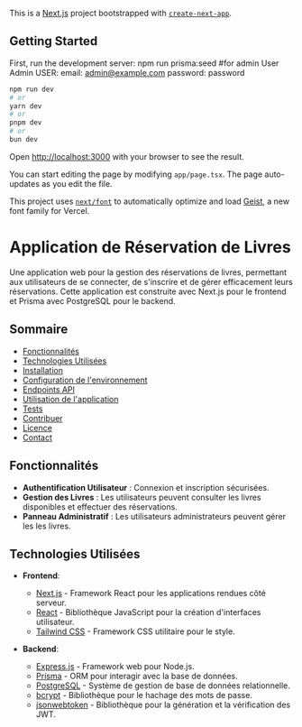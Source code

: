 This is a [Next.js](https://nextjs.org) project bootstrapped with [`create-next-app`](https://nextjs.org/docs/app/api-reference/cli/create-next-app).

## Getting Started

First, run the development server:
npm run prisma:seed  #for admin User
Admin USER:
email: admin@example.com
password: password
```bash
npm run dev
# or
yarn dev
# or
pnpm dev
# or
bun dev
```

Open [http://localhost:3000](http://localhost:3000) with your browser to see the result.

You can start editing the page by modifying `app/page.tsx`. The page auto-updates as you edit the file.

This project uses [`next/font`](https://nextjs.org/docs/app/building-your-application/optimizing/fonts) to automatically optimize and load [Geist](https://vercel.com/font), a new font family for Vercel.

# Application de Réservation de Livres

Une application web pour la gestion des réservations de livres, permettant aux utilisateurs de se connecter, de s'inscrire et de gérer efficacement leurs réservations. Cette application est construite avec Next.js pour le frontend et Prisma avec PostgreSQL pour le backend.

## Sommaire

- [Fonctionnalités](#fonctionnalités)
- [Technologies Utilisées](#technologies-utilisées)
- [Installation](#installation)
- [Configuration de l'environnement](#configuration-de-lenvironnement)
- [Endpoints API](#endpoints-api)
- [Utilisation de l'application](#utilisation-de-lapplication)
- [Tests](#tests)
- [Contribuer](#contribuer)
- [Licence](#licence)
- [Contact](#contact)

## Fonctionnalités

- **Authentification Utilisateur** : Connexion et inscription sécurisées.
- **Gestion des Livres** : Les utilisateurs peuvent consulter les livres disponibles et effectuer des réservations.
- **Panneau Administratif** : Les utilisateurs administrateurs peuvent gérer les les livres.

## Technologies Utilisées

- **Frontend**: 
  - [Next.js](https://nextjs.org/) - Framework React pour les applications rendues côté serveur.
  - [React](https://reactjs.org/) - Bibliothèque JavaScript pour la création d'interfaces utilisateur.
  - [Tailwind CSS](https://tailwindcss.com/) - Framework CSS utilitaire pour le style.

- **Backend**: 
  - [Express.js](https://expressjs.com/) - Framework web pour Node.js.
  - [Prisma](https://www.prisma.io/) - ORM pour interagir avec la base de données.
  - [PostgreSQL](https://www.postgresql.org/) - Système de gestion de base de données relationnelle.
  - [bcrypt](https://www.npmjs.com/package/bcrypt) - Bibliothèque pour le hachage des mots de passe.
  - [jsonwebtoken](https://www.npmjs.com/package/jsonwebtoken) - Bibliothèque pour la génération et la vérification des JWT.





